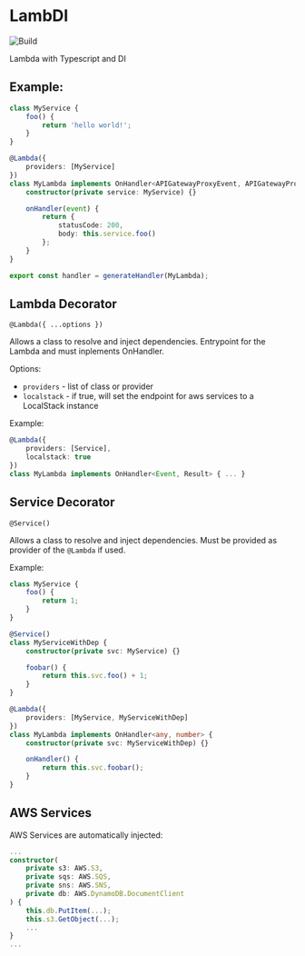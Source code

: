# LambDI
![Build](https://github.com/juneil/lambdi/workflows/Build/badge.svg)

Lambda with Typescript and DI

## Example:

```typescript
class MyService {
    foo() {
        return 'hello world!';
    }
}

@Lambda({
    providers: [MyService]
})
class MyLambda implements OnHandler<APIGatewayProxyEvent, APIGatewayProxyResult> {
    constructor(private service: MyService) {}

    onHandler(event) {
        return {
            statusCode: 200,
            body: this.service.foo()
        };
    }
}

export const handler = generateHandler(MyLambda);
```

## Lambda Decorator

`@Lambda({ ...options })`

Allows a class to resolve and inject dependencies.
Entrypoint for the Lambda and must inplements OnHandler.

Options:

-   `providers` - list of class or provider
-   `localstack` - if true, will set the endpoint for aws services to a LocalStack instance

Example:

```typescript
@Lambda({
    providers: [Service],
    localstack: true
})
class MyLambda implements OnHandler<Event, Result> { ... }
```

## Service Decorator

`@Service()`

Allows a class to resolve and inject dependencies.
Must be provided as provider of the `@Lambda` if used.

Example:

```typescript
class MyService {
    foo() {
        return 1;
    }
}

@Service()
class MyServiceWithDep {
    constructor(private svc: MyService) {}

    foobar() {
        return this.svc.foo() + 1;
    }
}

@Lambda({
    providers: [MyService, MyServiceWithDep]
})
class MyLambda implements OnHandler<any, number> {
    constructor(private svc: MyServiceWithDep) {}

    onHandler() {
        return this.svc.foobar();
    }
}
```

## AWS Services

AWS Services are automatically injected:

```typescript
...
constructor(
    private s3: AWS.S3,
    private sqs: AWS.SQS,
    private sns: AWS.SNS,
    private db: AWS.DynamoDB.DocumentClient
) {
    this.db.PutItem(...);
    this.s3.GetObject(...);
    ...
}
...
```
